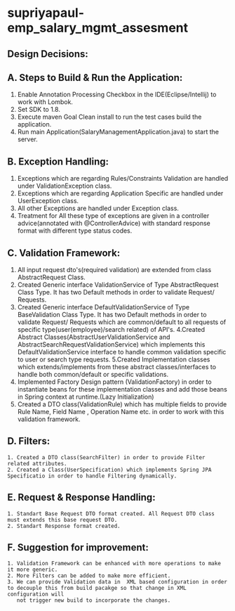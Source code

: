 # supriyapaul-emp_salary_mgmt_assesment

Design Decisions:
-----------------
A. Steps to Build & Run the Application:
---------------------------------------
  1. Enable Annotation Processing Checkbox in the IDE(Eclipse/Intellij) to work with Lombok.
  2. Set SDK to 1.8.
  3. Execute maven Goal Clean install to run the test cases build the application.
  4. Run main Application(SalaryManagementApplication.java) to start the server.

B. Exception Handling:
---------------------
  1. Exceptions which are regarding Rules/Constraints Validation are handled under ValidationException class.
  2. Exceptions which are regarding Application Specific are handled under UserException class.
  3. All other Exceptions are handled under Exception class.
  4. Treatment for All these type of exceptions are given in a controller advice(annotated with @ControllerAdvice) with standard
     response format with different type status codes.

C. Validation Framework:
------------------------
   1. All input request dto's(required validation) are extended from class AbstractRequest Class.
   2. Created Generic interface ValidationService of Type AbstractRequest Class Type. It has two Default methods in order to validate Request/
      Requests.
   3. Created Generic interface DefaultValidationService of Type BaseValidation Class Type. It has two Default methods in order to validate Request/
      Requests which are common/default to all requests of specific type(user(employee)/search related) of API's.
   4.Created Abstract Classes(AbstractUserValidationService and AbstractSearchRequestValidationService) which implements this DefaultValidationService
      interface to handle common validation specific to user or search type requests.
   5.Created Implementation classes which extends/implements from these abstract classes/interfaces to handle both common/default or specific
      validations.
   6. Implemented Factory Design pattern (ValidationFactory) in order to instantiate beans for these implementation classes and add those beans
      in Spring context at runtime.(Lazy Initialization)
   7. Created a DTO class(ValidationRule) which has multiple fields to provide Rule Name, Field Name , Operation Name etc. in order to work
      with this validation framework.


D. Filters:
-----------
    1. Created a DTO class(SearchFilter) in order to provide Filter related attributes.
    2. Created a Class(UserSpecification) which implements Spring JPA Specificatio in order to handle Filtering dynamically.

E. Request & Response Handling:
------------------------------
    1. Standart Base Request DTO format created. All Request DTO class must extends this base request DTO.
    2. Standart Response format created.

F. Suggestion for improvement:
-----------------------------
    1. Validation Framework can be enhanced with more operations to make it more generic.
    2. More Filters can be added to make more efficient.
    3. We can provide Validation data in  XML based configuration in order to decouple this from build pacakge so that change in XML configuration will
       not trigger new build to incorporate the changes.